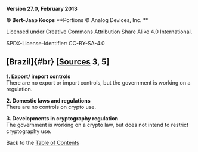 **Version 27.0, February 2013**

**© Bert-Jaap Koops**
**Portions © Analog Devices, Inc. **  

Licensed under Creative Commons Attribution Share Alike 4.0 International.

SPDX-License-Identifier: CC-BY-SA-4.0

## [Brazil]{#br} \[[Sources](cls-srce.htm) 3, 5\]

**1. Export/ import controls**\
There are no export or import controls, but the government is working on
a regulation.

**2. Domestic laws and regulations**\
There are no controls on crypto use.

**3. Developments in cryptography regulation**\
The government is working on a crypto law, but does not intend to
restrict cryptography use.

Back to the [Table of Contents](index.html#toc)
